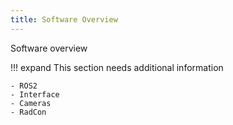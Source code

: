```yaml
---
title: Software Overview
---
```


Software overview

!!! expand
    This section needs additional information
    
    - ROS2
    - Interface
    - Cameras
    - RadCon